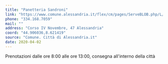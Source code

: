 ```yaml
---
title: "Panetteria Sandroni"
link: "https://www.comune.alessandria.it/flex/cm/pages/ServeBLOB.php/L/IT/IDPagina/2069"
phone: "334.168.7059"
mail: ""
address: "Corso IV Novembre, 47 Alessandria"
coord: "44.906036,8.621419"
source: "Comune. Città di Alessandria.it"
date: 2020-04-02
---
```


Prenotazioni dalle ore 8:00 alle ore 13:00, consegna all'interno della città
